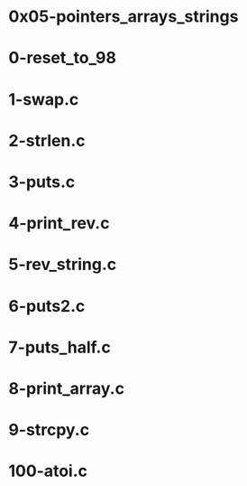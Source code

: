 # 0x05-pointers_arrays_strings
# 0-reset_to_98
# 1-swap.c
# 2-strlen.c
# 3-puts.c
# 4-print_rev.c
# 5-rev_string.c
# 6-puts2.c
# 7-puts_half.c
# 8-print_array.c
# 9-strcpy.c
# 100-atoi.c
